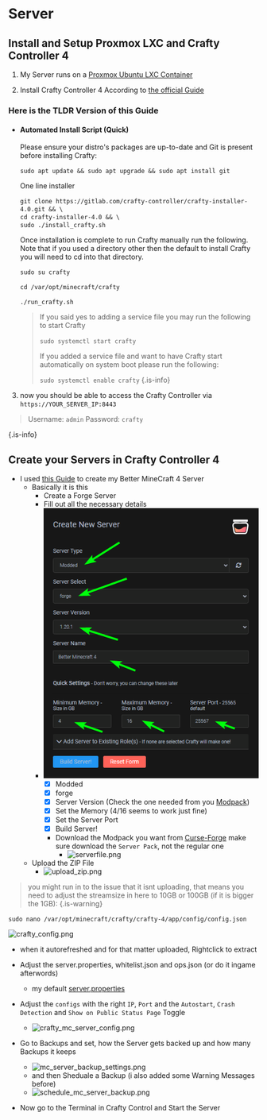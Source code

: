 # Server

## Install and Setup Proxmox LXC and Crafty Controller 4

1. My Server runs on a [Proxmox Ubuntu LXC Container](/home/Proxmox)

2. Install Crafty Controller 4 According to [the official Guide](https://docs.craftycontrol.com/pages/getting-started/installation/linux/)

### Here is the TLDR Version of this Guide

* #### Automated Install Script (Quick)

	Please ensure your distro's packages are up-to-date and Git is present before installing Crafty:
	````
	sudo apt update && sudo apt upgrade && sudo apt install git
	````

	One line installer

	```git
	git clone https://gitlab.com/crafty-controller/crafty-installer-4.0.git && \ 
	cd crafty-installer-4.0 && \ 
	sudo ./install_crafty.sh
	```

	Once installation is complete to run Crafty manually run the following. Note that if you used a directory other then the default to install Crafty you will need to cd into that directory.

	````
	sudo su crafty
	````

	````
	cd /var/opt/minecraft/crafty
	````

	````
	./run_crafty.sh
	````


	> If you said yes to adding a service file you may run the following to start Crafty
	> 
	> `sudo systemctl start crafty`
	> 
	> If you added a service file and want to have Crafty start automatically on system boot please run the following:
	> 
	> `sudo systemctl enable crafty`
	{.is-info}

3. now you should be able to access the Crafty Controller via `https://YOUR_SERVER_IP:8443`
> Username: `admin`
> Password: `crafty`
> 
{.is-info}

## Create your Servers in Crafty Controller 4

* I used [this Guide](https://www.youtube.com/watch?v=hrIDMx4Leng) to create my Better MineCraft 4 Server
  	* Basically it is this
    	* Create a Forge Server
      * Fill out all the necessary details
      * ![Alt text](../../images/screengrabs/mc_server_create_new_server.png)
      	- [x] Modded
        - [x] forge
        - [x] Server Version (Check the one needed from you [Modpack](https://www.curseforge.com/minecraft/modpacks/better-mc-forge-bmc4))
        - [x] Set the Memory (4/16 seems to work just fine)
        - [x] Set the Server Port
        - [x] Build Server!
		* Download the Modpack you want from [Curse-Forge](https://www.curseforge.com/minecraft/search?page=1&pageSize=20&sortType=2&class=modpacks) make sure download the `Server Pack`, not the regular one
			* ![serverfile.png](/serverfile.png)
    * Upload the ZIP File
    	* ![upload_zip.png](/upload_zip.png)
> you might run in to the issue that it isnt uploading, that means you need to adjust the streamsize in here to 10GB or 100GB (if it is bigger the 1GB): 
{.is-warning}

```
sudo nano /var/opt/minecraft/crafty/crafty-4/app/config/config.json
```
![crafty_config.png](/crafty_config.png)

* when it autorefreshed and for that matter uploaded, Rightclick to extract
* Adjust the server.properties, whitelist.json and ops.json (or do it ingame afterwords)
	* my default [server.properties](/home/Minecraft/Server/server)

* Adjust the `configs` with the right `IP`, `Port` and the `Autostart`, `Crash Detection` and `Show on Public Status Page` Toggle
	* ![crafty_mc_server_config.png](/crafty_mc_server_config.png)
* Go to Backups and set, how the Server gets backed up and how many Backups it keeps
	* ![mc_server_backup_settings.png](/mc_server_backup_settings.png)
  * and then Sheduale a Backup (i also added some Warning Messages before)
  * ![schedule_mc_server_backup.png](/schedule_mc_server_backup.png)
* Now go to the Terminal in Crafty Control and Start the Server
